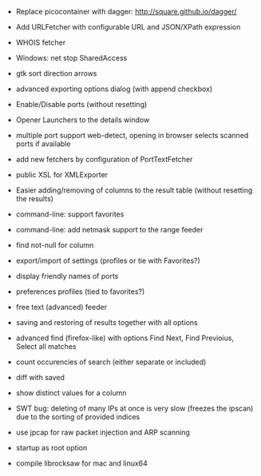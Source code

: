 * Replace picocontainer with dagger: http://square.github.io/dagger/
* Add URLFetcher with configurable URL and JSON/XPath expression
* WHOIS fetcher

* Windows: net stop SharedAccess
* gtk sort direction arrows
* advanced exporting options dialog (with append checkbox)
* Enable/Disable ports (without resetting)
* Opener Launchers to the details window
* multiple port support web-detect, opening in browser selects scanned ports if available
* add new fetchers by configuration of PortTextFetcher
* public XSL for XMLExporter
* Easier adding/removing of columns to the result table (without resetting the results)
* command-line: support favorites
* command-line: add netmask support to the range feeder 
* find not-null for column
* export/import of settings (profiles or tie with Favorites?)
* display friendly names of ports
* preferences profiles (tied to favorites?)
* free text (advanced) feeder
* saving and restoring of results together with all options
* advanced find (firefox-like) with options Find Next, Find Previoius, Select all matches
* count occurencies of search (either separate or included)
* diff with saved
* show distinct values for a column
* SWT bug: deleting of many IPs at once is very slow (freezes the ipscan) due to the sorting of provided indices

* use jpcap for raw packet injection and ARP scanning
* startup as root option
* compile librocksaw for mac and linux64
